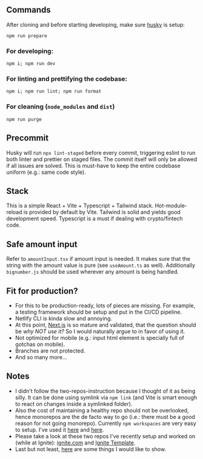 ## Commands

After cloning and before starting developing, make sure [husky](https://github.com/typicode/husky) is setup:
```
npm run prepare
```

### For developing:
```
npm i; npm run dev
```

### For linting and prettifying the codebase:
```
npm i; npm run lint; npm run format
```

### For cleaning (`node_modules` and `dist`)
```
npm run purge 
```
## Precommit

Husky will run `npx lint-staged` before every commit, triggering eslint to run both linter and prettier on staged files. The commit itself will only be allowed if all issues are solved. This is must-have to keep the entire codebase uniform (e.g.: same code style).

## Stack
This is a simple React + Vite + Typescript + Tailwind stack. Hot-module-reload is provided by default by Vite. Tailwind is solid and yields good development speed. Typescript is a must if dealing with crypto/fintech code. 

## Safe amount input

Refer to `amountInput.tsx` if amount input is needed. It makes sure that the string with the amount value is pure (see `useAmount.ts` as well). Additionally `bignumber.js` should be used wherever any amount is being handled.

## Fit for production?
- For this to be production-ready, lots of pieces are missing. For example, a testing framework should be setup and put in the CI/CD pipeline.
- Netlify CLI is kinda slow and annoying.
- At this point, [Next.js](https://nextjs.org/) is so mature and validated, that the question should be *why NOT use it?* So I would naturally argue to in favor of using it.
- Not optimized for mobile (e.g.: input html element is specially full of gotchas on mobile).
- Branches are not protected.
- And so many more...

## Notes 
- I didn't follow the two-repos-instruction because I thought of it as being silly. It can be done using symlink via `npm link` (and Vite is smart enough to react on changes inside a symlinked folder).
- Also the cost of maintaining a healthy repo should not be overlooked, hence monorepos are the de facto way to go (i.e.: there must be a good reason for not going monorepo). Currently `npm workspaces` are very easy to setup. I've used it [here](https://github.com/ignite-hq/ignite.com/blob/main/package.json#L49-L52) and [here](https://github.com/ignite/web/blob/v4/package.json#L29-L35).
- Please take a look at these two repos I've recently setup and worked on (while at Ignite): [ignite.com](https://github.com/ignite-hq/ignite.com/) and [Ignite Template](https://github.com/ignite/web/tree/v4/packages). 
- Last but not least, [here](https://gist.github.com/marinhoarthur/e62ab2f1d6f59559ad763590b6e0465d) are some things I would like to show. 
